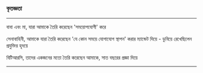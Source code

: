 ### কৃতজ্ঞতা

---

বাবা এবং মা, যারা আমাকে তৈরি করেছেন 'সময়োপযোগী' করে

সেনাবাহিনী, আমাকে যারা তৈরি করেছেন 'যে কোন সময়ে যোগাযোগ স্থাপন' করার ম্যান্ডেট দিয়ে - ডুবিয়ে রেখেছিলেন প্রযুক্তির হৃদয়ে

বিটিআরসি, তাদের একজনের মতো তৈরি করেছেন আমাকে, সাত বছরের প্রজ্ঞা দিয়ে

---




